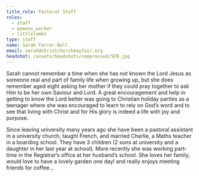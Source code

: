 ```yaml
---
title_role: Pastoral Staff
roles:
  - staff
  - womens_worker
  - littlelambs
type: staff
name: Sarah Farrar-Bell
email: sarah@christchurchmayfair.org
headshot: /assets/headshots/compressed/SFB.jpg
---
```

Sarah cannot remember a time when she has not known the Lord Jesus as someone real and part of family life when growing up, but she does remember aged eight asking her mother if they could pray together to ask Him to be her own Saviour and Lord. A great encouragement and help in getting to know the Lord better was going to Christian holiday parties as a teenager where she was encouraged to learn to rely on God’s word and to see that living with Christ and for His glory is indeed a life with joy and purpose.

Since leaving university many years ago she have been a pastoral assistant in a university church, taught French, and married Charlie, a Maths teacher in a boarding school. They have 3 children (2 sons at university and a daughter in her last year at school). More recently she was working part-time in the Registrar’s office at her husband’s school. She loves her family, would love to have a lovely garden one day! and really enjoys meeting friends for coffee…
